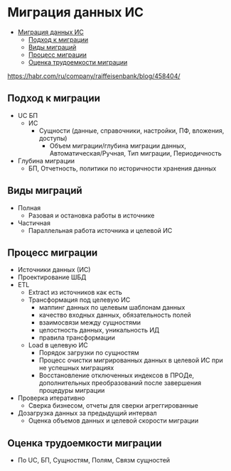 # Миграция данных ИС

- [Миграция данных ИС](#миграция-данных-ис)
  - [Подход к миграции](#подход-к-миграции)
  - [Виды миграций](#виды-миграций)
  - [Процесс миграции](#процесс-миграции)
  - [Оценка трудоемкости миграции](#оценка-трудоемкости-миграции)

https://habr.com/ru/company/raiffeisenbank/blog/458404/

## Подход к миграции

- UC БП
  - ИС  
    - Сущности (данные, справочники, настройки, ПФ, вложения, доступы)
      - Объем миграции/глубина миграции данных, Автоматическая/Ручная, Тип миграции, Периодичность
- Глубина миграции
  - БП, Отчетность, политики по историчности хранения данных

## Виды миграций

- Полная
  - Разовая и остановка работы в источнике
- Частичная
  - Параллельная работа источника и целевой ИС

## Процесс миграции

- Источники данных (ИС)
- Проектирование ШБД
- ETL
  - Extract из источников как есть
  - Трансформация под целевую ИС
    - маппинг данных по целевым шаблонам данных
    - качество входных данных, обязательность полей
    - взаимосвязи между сущностями
    - целостность данных, уникальность ИД
    - правила трансформации
  - Load в целевую ИС   
    - Порядок загрузки по сущностям  
    - Процесс очистки мигрированных данных в целевой ИС при не успешных миграциях
    - Восстановление отключенных индексов в ПРОДе, дополнительных преобразований после завершения процедуры миграции
- Проверка итеративно 
  - Сверка бизнесом, отчеты для сверки агреггированные   
- Дозагрузка данных за предыдущий интервал
  - Оценка объемов данных и целевой скорости миграции

## Оценка трудоемкости миграции
- По UC, БП, Сущностям, Полям, Связм сущностей

